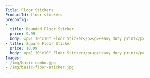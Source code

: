 ```yaml
---
Title: Floor Stickers
ProductId: floor-stickers
preconfig:
-
  title: Rounded Floor Sticker
  price: 9.99
  body: <p>1 10"x10" Floor Sticker</p><p>Heavy duty print</p>
- title: Square Floor Sticker
  price: 10.99
  body: <p>1 10"x10" Floor Sticker</p><p>Heavy duty print</p>
Images:
- /img/basic-combo.jpg
- /img/basic-floor-sticker.jpg
---
```


